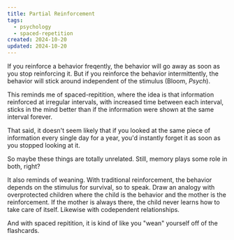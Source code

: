 ```yaml
---
title: Partial Reinforcement
tags:
  - psychology
  - spaced-repetition
created: 2024-10-20
updated: 2024-10-20
---
```

If you reinforce a behavior freqently, the behavior will go away as soon as you stop reinforcing it. But if you reinforce the behavior intermittently, the behavior will stick around independent of the stimulus (Bloom, *Psych*).

This reminds me of spaced-repitition, where the idea is that information reinforced at irregular intervals, with increased time between each interval, sticks in the mind better than if the information were shown at the same interval forever.

That said, it doesn't seem likely that if you looked at the same piece of information every single day for a year, you'd instantly forget it as soon as you stopped looking at it.

So maybe these things are totally unrelated. Still, memory plays some role in both, right?

It also reminds of weaning. With traditional reinforcement, the behavior depends on the stimulus for survival, so to speak. Draw an analogy with overprotected children where the child is the behavior and the mother is the reinforcement. If the mother is always there, the child never learns how to take care of itself. Likewise with codependent relationships.

And with spaced repitition, it is kind of like you "wean" yourself off of the flashcards.